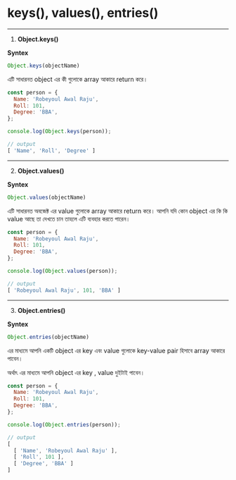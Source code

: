 # keys(), values(), entries()
---

1. **Object.keys()**

**Syntex**
```javascript
Object.keys(objectName)
```
এটি সাধারনত  object এর কী গুলোকে array আকারে return করে। 

```javascript
const person = {
  Name: 'Robeyoul Awal Raju',
  Roll: 101,
  Degree: 'BBA',
};

console.log(Object.keys(person));
```
```javascript
// output
[ 'Name', 'Roll', 'Degree' ]
```
---
02. **Object.values()**

**Syntex**

```javascript
Object.values(objectName)
```

এটি সাধারনত অবজেক্ট এর value গুলোকে  array আকারে return করে। আপনি যদি কোন object এর কি কি value আছে তা দেখতে চান তাহলে এটি ব্যবহার করতে পারেন।


```javascript
const person = {
  Name: 'Robeyoul Awal Raju',
  Roll: 101,
  Degree: 'BBA',
};

console.log(Object.values(person));
```

```javascript
// output
[ 'Robeyoul Awal Raju', 101, 'BBA' ]
```
---
03. **Object.entries()**

**Syntex**

```javascript
Object.entries(objectName)
```

এর মাধ্যমে আপনি  একটি object এর key এবং value গুলোকে key-value pair হিসাবে array আকারে পাবেন।

অর্থাৎ এর মাধ্যমে আপনি object এর key , value দুইটাই পাবেন।


```javascript
const person = {
  Name: 'Robeyoul Awal Raju',
  Roll: 101,
  Degree: 'BBA',
};

console.log(Object.entries(person));
```

```javascript
// output
[
  [ 'Name', 'Robeyoul Awal Raju' ],
  [ 'Roll', 101 ],
  [ 'Degree', 'BBA' ]
]
```